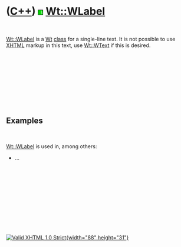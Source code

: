 



 

 

 

 

 

([C++](Cpp.htm)) ![Wt](PicWt.png) [Wt::WLabel](CppWLabel.htm)
=============================================================

 

[Wt::WLabel](CppWLabel.htm) is a [Wt](CppWt.htm) [class](CppClass.htm)
for a single-line text. It is not possible to use [XHTML](CppXhtml.htm)
markup in this text, use [Wt::WText](CppWText.htm) if this is desired.

 

 

 

 

 

Examples
--------

 

[Wt::WLabel](CppWLabel.htm) is used in, among others:

-   ...

 

 

 

 

 





 

[![Valid XHTML 1.0 Strict](valid-xhtml10.png){width="88"
height="31"}](http://validator.w3.org/check?uri=referer)
